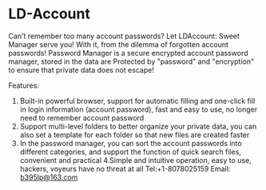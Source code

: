 # LD-Account
Can't remember too many account passwords? Let LDAccount: Sweet Manager serve you! With it, from the dilemma of forgotten account passwords! Password Manager is a secure encrypted account password manager, stored in the data are Protected by "password" and "encryption" to ensure that private data does not escape!

Features:
1. Built-in powerful browser, support for automatic filling and one-click fill in login information (account password), fast and easy to use, no longer need to remember account password
2. Support multi-level folders to better organize your private data, you can also set a template for each folder so that new files are created faster
3. In the password manager, you can sort the account passwords into different categories, and support the function of quick search files, convenient and practical
4.Simple and intuitive operation, easy to use, hackers, voyeurs have no threat at all
Tel:+1-8078025159
Email: b395lp@163.com
